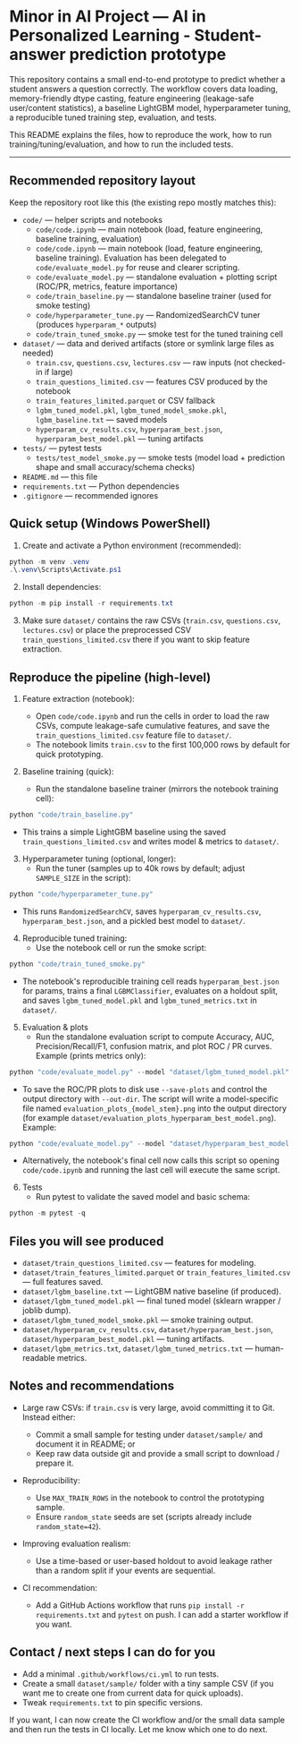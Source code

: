 # Minor in AI Project — AI in Personalized Learning - Student-answer prediction prototype

This repository contains a small end-to-end prototype to predict whether a student answers a question correctly. The workflow covers data loading, memory-friendly dtype casting, feature engineering (leakage-safe user/content statistics), a baseline LightGBM model, hyperparameter tuning, a reproducible tuned training step, evaluation, and tests.

This README explains the files, how to reproduce the work, how to run training/tuning/evaluation, and how to run the included tests.

---

## Recommended repository layout

Keep the repository root like this (the existing repo mostly matches this):

- `code/` — helper scripts and notebooks
  - `code/code.ipynb` — main notebook (load, feature engineering, baseline training, evaluation)
   - `code/code.ipynb` — main notebook (load, feature engineering, baseline training). Evaluation has been delegated to `code/evaluate_model.py` for reuse and clearer scripting.
   - `code/evaluate_model.py` — standalone evaluation + plotting script (ROC/PR, metrics, feature importance)
  - `code/train_baseline.py` — standalone baseline trainer (used for smoke testing)
  - `code/hyperparameter_tune.py` — RandomizedSearchCV tuner (produces `hyperparam_*` outputs)
  - `code/train_tuned_smoke.py` — smoke test for the tuned training cell
- `dataset/` — data and derived artifacts (store or symlink large files as needed)
  - `train.csv`, `questions.csv`, `lectures.csv` — raw inputs (not checked-in if large)
  - `train_questions_limited.csv` — features CSV produced by the notebook
  - `train_features_limited.parquet` or CSV fallback
  - `lgbm_tuned_model.pkl`, `lgbm_tuned_model_smoke.pkl`, `lgbm_baseline.txt` — saved models
  - `hyperparam_cv_results.csv`, `hyperparam_best.json`, `hyperparam_best_model.pkl` — tuning artifacts
- `tests/` — pytest tests
  - `tests/test_model_smoke.py` — smoke tests (model load + prediction shape and small accuracy/schema checks)
- `README.md` — this file
- `requirements.txt` — Python dependencies
- `.gitignore` — recommended ignores


## Quick setup (Windows PowerShell)

1. Create and activate a Python environment (recommended):

```powershell
python -m venv .venv
.\.venv\Scripts\Activate.ps1
```

2. Install dependencies:

```powershell
python -m pip install -r requirements.txt
```

3. Make sure `dataset/` contains the raw CSVs (`train.csv`, `questions.csv`, `lectures.csv`) or place the preprocessed CSV `train_questions_limited.csv` there if you want to skip feature extraction.


## Reproduce the pipeline (high-level)

1. Feature extraction (notebook):
   - Open `code/code.ipynb` and run the cells in order to load the raw CSVs, compute leakage-safe cumulative features, and save the `train_questions_limited.csv` feature file to `dataset/`.
   - The notebook limits `train.csv` to the first 100,000 rows by default for quick prototyping.

2. Baseline training (quick):
   - Run the standalone baseline trainer (mirrors the notebook training cell):

```powershell
python "code/train_baseline.py"
```

   - This trains a simple LightGBM baseline using the saved `train_questions_limited.csv` and writes model & metrics to `dataset/`.

3. Hyperparameter tuning (optional, longer):
   - Run the tuner (samples up to 40k rows by default; adjust `SAMPLE_SIZE` in the script):

```powershell
python "code/hyperparameter_tune.py"
```

   - This runs `RandomizedSearchCV`, saves `hyperparam_cv_results.csv`, `hyperparam_best.json`, and a pickled best model to `dataset/`.

4. Reproducible tuned training:
   - Use the notebook cell or run the smoke script:

```powershell
python "code/train_tuned_smoke.py"
```

   - The notebook's reproducible training cell reads `hyperparam_best.json` for params, trains a final `LGBMClassifier`, evaluates on a holdout split, and saves `lgbm_tuned_model.pkl` and `lgbm_tuned_metrics.txt` in `dataset/`.

5. Evaluation & plots
   - Run the standalone evaluation script to compute Accuracy, AUC, Precision/Recall/F1, confusion matrix, and plot ROC / PR curves. Example (prints metrics only):

```powershell
python "code/evaluate_model.py" --model "dataset/lgbm_tuned_model.pkl" --features "dataset/train_questions_limited.csv"
```

   - To save the ROC/PR plots to disk use `--save-plots` and control the output directory with `--out-dir`. The script will write a model-specific file named `evaluation_plots_{model_stem}.png` into the output directory (for example `dataset/evaluation_plots_hyperparam_best_model.png`). Example:

```powershell
python "code/evaluate_model.py" --model "dataset/hyperparam_best_model.pkl" --features "dataset/train_questions_limited.csv" --save-plots --out-dir dataset
```

   - Alternatively, the notebook's final cell now calls this script so opening `code/code.ipynb` and running the last cell will execute the same script.

6. Tests
   - Run pytest to validate the saved model and basic schema:

```powershell
python -m pytest -q
```


## Files you will see produced

- `dataset/train_questions_limited.csv` — features for modeling.
- `dataset/train_features_limited.parquet` or `train_features_limited.csv` — full features saved.
- `dataset/lgbm_baseline.txt` — LightGBM native baseline (if produced).
- `dataset/lgbm_tuned_model.pkl` — final tuned model (sklearn wrapper / joblib dump).
- `dataset/lgbm_tuned_model_smoke.pkl` — smoke training output.
- `dataset/hyperparam_cv_results.csv`, `dataset/hyperparam_best.json`, `dataset/hyperparam_best_model.pkl` — tuning artifacts.
- `dataset/lgbm_metrics.txt`, `dataset/lgbm_tuned_metrics.txt` — human-readable metrics.


## Notes and recommendations

- Large raw CSVs: if `train.csv` is very large, avoid committing it to Git. Instead either:
  - Commit a small sample for testing under `dataset/sample/` and document it in README; or
  - Keep raw data outside git and provide a small script to download / prepare it.

- Reproducibility:
  - Use `MAX_TRAIN_ROWS` in the notebook to control the prototyping sample.
  - Ensure `random_state` seeds are set (scripts already include `random_state=42`).

- Improving evaluation realism:
  - Use a time-based or user-based holdout to avoid leakage rather than a random split if your events are sequential.

- CI recommendation:
  - Add a GitHub Actions workflow that runs `pip install -r requirements.txt` and `pytest` on push. I can add a starter workflow if you want.


## Contact / next steps I can do for you

- Add a minimal `.github/workflows/ci.yml` to run tests.
- Create a small `dataset/sample/` folder with a tiny sample CSV (if you want me to create one from current data for quick uploads).
- Tweak `requirements.txt` to pin specific versions.

If you want, I can now create the CI workflow and/or the small data sample and then run the tests in CI locally. Let me know which one to do next.

